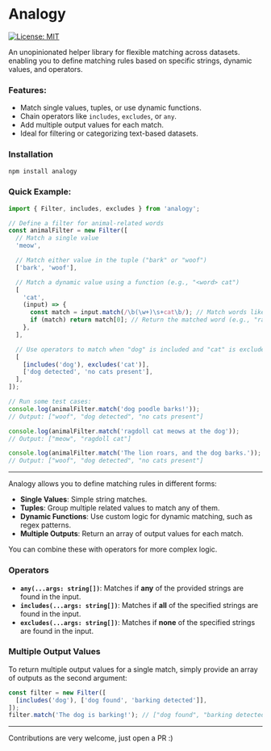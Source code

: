 # Analogy

[![License: MIT](https://img.shields.io/badge/License-MIT-yellow.svg)](https://opensource.org/licenses/MIT)

An unopinionated helper library for flexible matching across datasets. enabling you to define matching rules based on specific strings, dynamic values, and operators.

### Features:

- Match single values, tuples, or use dynamic functions.
- Chain operators like `includes`, `excludes`, or `any`.
- Add multiple output values for each match.
- Ideal for filtering or categorizing text-based datasets.

### Installation

```bash
npm install analogy
```

### Quick Example:

```typescript
import { Filter, includes, excludes } from 'analogy';

// Define a filter for animal-related words
const animalFilter = new Filter([
  // Match a single value
  'meow',

  // Match either value in the tuple ("bark" or "woof")
  ['bark', 'woof'],

  // Match a dynamic value using a function (e.g., "<word> cat")
  [
    'cat',
    (input) => {
      const match = input.match(/\b(\w+)\s+cat\b/); // Match words like "ragdoll cat"
      if (match) return match[0]; // Return the matched word (e.g., "ragdoll cat")
    },
  ],

  // Use operators to match when "dog" is included and "cat" is excluded
  [
    [includes('dog'), excludes('cat')],
    ['dog detected', 'no cats present'],
  ],
]);

// Run some test cases:
console.log(animalFilter.match('dog poodle barks!'));
// Output: ["woof", "dog detected", "no cats present"]

console.log(animalFilter.match('ragdoll cat meows at the dog'));
// Output: ["meow", "ragdoll cat"]

console.log(animalFilter.match('The lion roars, and the dog barks.'));
// Output: ["woof", "dog detected", "no cats present"]
```

---

Analogy allows you to define matching rules in different forms:

- **Single Values**: Simple string matches.
- **Tuples**: Group multiple related values to match any of them.
- **Dynamic Functions**: Use custom logic for dynamic matching, such as regex patterns.
- **Multiple Outputs**: Return an array of output values for each match.

You can combine these with operators for more complex logic.

### Operators

- **`any(...args: string[])`**: Matches if **any** of the provided strings are found in the input.
- **`includes(...args: string[])`**: Matches if **all** of the specified strings are found in the input.
- **`excludes(...args: string[])`**: Matches if **none** of the specified strings are found in the input.

### Multiple Output Values

To return multiple output values for a single match, simply provide an array of outputs as the second argument:

```typescript
const filter = new Filter([
  [includes('dog'), ['dog found', 'barking detected']],
]);
filter.match('The dog is barking!'); // ["dog found", "barking detected"]
```

---

Contributions are very welcome, just open a PR :)
